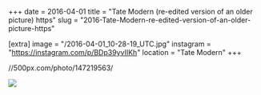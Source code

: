 +++
date = 2016-04-01
title = "Tate Modern (re-edited version of an older picture) https"
slug = "2016-Tate-Modern-re-edited-version-of-an-older-picture-https"

[extra]
image = "/2016-04-01_10-28-19_UTC.jpg"
instagram = "https://instagram.com/p/BDp39yvIIKh"
location = "Tate Modern"
+++

//500px.com/photo/147219563/

<img src="/2016-04-01_10-28-19_UTC.jpg" />
